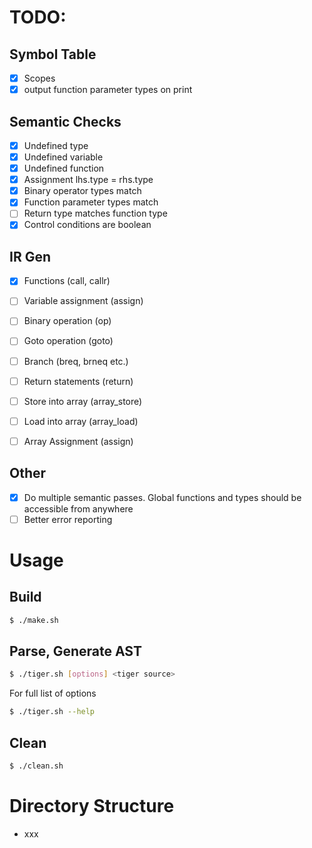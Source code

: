 # TODO:

## Symbol Table

- [x] Scopes
- [x] output function parameter types on print

## Semantic Checks

- [x] Undefined type
- [x] Undefined variable
- [x] Undefined function
- [x] Assignment lhs.type = rhs.type
- [x] Binary operator types match
- [x] Function parameter types match
- [ ] Return type matches function type
- [x] Control conditions are boolean

## IR Gen

- [x] Functions (call, callr)
- [ ] Variable assignment (assign)
- [ ] Binary operation (op)
- [ ] Goto operation (goto) 
- [ ] Branch (breq, brneq etc.)
- [ ] Return statements (return)
- [ ] Store into array (array_store)
- [ ] Load into array (array_load)
- [ ] Array Assignment (assign)


## Other

- [x] Do multiple semantic passes. Global functions and types should be accessible from anywhere
- [ ] Better error reporting

# Usage

## Build

```sh
$ ./make.sh
```

## Parse, Generate AST

```sh
$ ./tiger.sh [options] <tiger source>
```

For full list of options
```sh
$ ./tiger.sh --help
```

## Clean

```sh
$ ./clean.sh
```

# Directory Structure

- xxx
